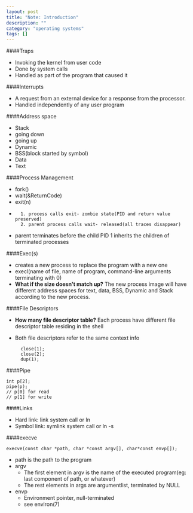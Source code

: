 ```yaml
---
layout: post
title: "Note: Introduction"
description: ""
category: "operating systems"
tags: []
---
```


####Traps

- Invoking the kernel from user code
- Done by system calls
- Handled as part of the program that caused it

####Interrupts

- A request from an external device for a response from the processor.
- Handled independently of any user program

####Address space

- Stack
-    going down
-    going up
- Dynamic
- BSS(block started by symbol)
- Data
- Text

####Process Management

- fork()
- wait(&ReturnCode)
-   exit(n)
-       1. process calls exit- zombie state(PID and return value preserved)
        2. parent process calls wait- released(all traces disappear)
-   parent terminates before the child
    PID 1 inherits the children of terminated processes

####Exec(s)

- creates a new process to replace the program with a new one
- execl(name of file, name of program, command-line arguments terminating with 0)
- **What if the size doesn't match up?**
    The new process image will have different address spaces for text, data, BSS, Dynamic and Stack according to the new process.

####File Descriptors

- **How many file descriptor table?**
    Each process have different file descriptor table residing in the shell
- Both file descriptors refer to the same context info

        close(1);
        close(2);
        dup(1);

####Pipe

    int p[2];
    pipe(p);
    // p[0] for read
    // p[1] for write

####Links

- Hard link: link system call or ln
- Symbol link: symlink system call or ln -s

####execve


```
execve(const char *path, char *const argv[], char*const envp[]);
```

- path is the path to the program
- argv 
    - The first element in argv is the name of the executed program(eg: last component of path, or whatever)
    - The rest elements in args are argumentlist, terminated by NULL
- envp
    - Environment pointer, null-terminated
    - see environ(7)
